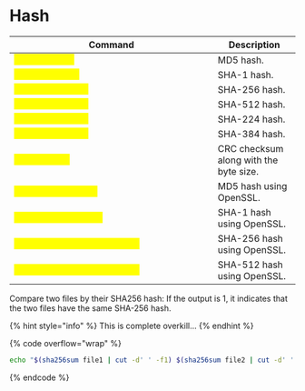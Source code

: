 # Hash

<table data-header-hidden><thead><tr><th width="343">Command</th><th>Description</th></tr></thead><tbody><tr><td><mark style="color:yellow;"><code>md5sum [file]</code></td><td>MD5 hash.</td></tr><tr><td><mark style="color:yellow;"><code>sha1sum [file]</code></td><td>SHA-1 hash.</td></tr><tr><td><mark style="color:yellow;"><code>sha256sum [file]</code></td><td>SHA-256 hash.</td></tr><tr><td><mark style="color:yellow;"><code>sha512sum [file]</code></td><td>SHA-512 hash.</td></tr><tr><td><mark style="color:yellow;"><code>sha224sum [file]</code></td><td>SHA-224 hash.</td></tr><tr><td><mark style="color:yellow;"><code>sha384sum [file]</code></td><td>SHA-384 hash.</td></tr><tr><td><mark style="color:yellow;"><code>cksum [file]</code></td><td>CRC checksum along with the byte size.</td></tr><tr><td><mark style="color:yellow;"><code>openssl md5 [file]</code></td><td>MD5 hash using OpenSSL.</td></tr><tr><td><mark style="color:yellow;"><code>openssl sha1 [file]</code></td><td>SHA-1 hash using OpenSSL.</td></tr><tr><td><mark style="color:yellow;"><code>openssl dgst -sha256 [file]</code></td><td>SHA-256 hash using OpenSSL.</td></tr><tr><td><mark style="color:yellow;"><code>openssl dgst -sha512 [file]</code></td><td>SHA-512 hash using OpenSSL.</td></tr></tbody></table>

Compare two files by their SHA256 hash: If the output is 1, it indicates that the two files have the same SHA-256 hash.

{% hint style="info" %}
This is complete overkill...
{% endhint %}

{% code overflow="wrap" %}
```bash
echo "$(sha256sum file1 | cut -d' ' -f1) $(sha256sum file2 | cut -d' ' -f1)" | tr ' ' '\n' | uniq | wc -l
```
{% endcode %}

